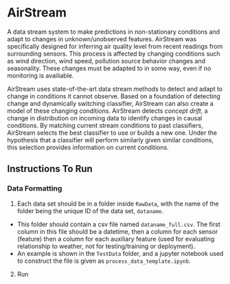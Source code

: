 # AirStream
A data stream system to make predictions in non-stationary conditions and adapt to changes in unknown/unobserved features.
AirStream was specifically designed for inferring air quality level from recent readings from surrounding sensors.
This process is affected by changing conditions such as wind direction, wind speed, pollution source behavior changes and seasonality.
These changes must be adapted to in some way, even if no monitoring is availiable.

AirStream uses state-of-the-art data stream methods to detect and adapt to change in conditions it cannot observe.
Based on a foundation of detecting change and dynamically switching classifier, AirStream can also create a model of these changing conditions.
AirStream detects _concept drift_, a change in distribution on incoming data to identify changes in causal conditions.
By matching current stream conditions to past classifiers, AirStream selects the best classifier to use or builds a new one.
Under the hypothesis that a classifier will perform similarly given similar conditions, this selection provides information on current conditions.

## Instructions To Run

### Data Formatting
1. Each data set should be in a folder inside `RawData`, with the name of the folder being the unique ID of the data set, `dataname`.
 - This folder should contain a csv file named `dataname_full.csv`. The first column in this file should be a datetime, then a column for each sensor (feature) then a column for each auxiliary feature (used for evaluating relationship to weather, not for testing/training or deployment).
 - An example is shown in the `TestData` folder, and a jupyter notebook used to construct the file is given as `process_data_template.ipynb`.

2. Run